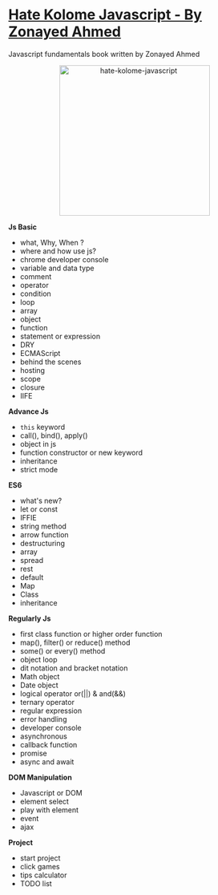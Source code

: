 # [Hate Kolome Javascript - By Zonayed Ahmed](https://www.rokomari.com/book/202772/hate-kolome-javascript)
Javascript fundamentals book written by Zonayed Ahmed

<div align="center">
    <a href="https://www.rokomari.com/book/202772/hate-kolome-javascript">
        <img src="../hate-kolome-javascript.jpg"  width="300" height="300" alt="hate-kolome-javascript">
    </a>
</div>

__Js Basic__

- what, Why, When ?
- where and how use js?
- chrome developer console
- variable and data type
- comment
- operator
- condition
- loop
- array
- object
- function
- statement or expression
- DRY
- ECMAScript
- behind the scenes
- hosting
- scope
- closure
- IIFE

__Advance Js__

- `this` keyword
- call(), bind(), apply()
- object in js
- function constructor or new keyword
- inheritance
- strict mode

__ES6__

- what's new?
- let or const
- IFFIE
- string method
- arrow function
- destructuring
- array
- spread 
- rest
- default
- Map
- Class
- inheritance

__Regularly Js__
- first class function or higher order function
- map(), filter() or reduce() method
- some() or every() method
- object loop
- dit notation and bracket notation
- Math object
- Date object
- logical operator or(||) & and(&&)
- ternary operator
- regular expression
- error handling
- developer console
- asynchronous
- callback function
- promise
- async and await

__DOM Manipulation__
- Javascript or DOM
- element select
- play with element
- event
- ajax

__Project__
- start project
- click games
- tips calculator
- TODO list







